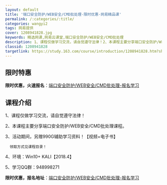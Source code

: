 ```yaml
---
layout: default
title: '端口安全防护/WEB安全/CMD批处理-限时优惠-网易精品课'
permalink: /:categories/:title/
categories: wangyi2
tags: 网易提供
cover: 1208941828.jpg
keywords: 精选网课,网易云课堂,端口安全防护/WEB安全/CMD批处理
description: 1、课程仅做学习交流，请自觉遵守法律！2、本课程主要分享端口安全防护/WEB安全/CMD批处理课程。3、活动期间，另赠9
classid: 1208941828
targetlink: https://study.163.com/course/introduction/1208941828.htm?share=1&shareId=1025206652&utm_campaign=share&utm_medium=iphoneShare&utm_source=&utm_u=1025206652
---
```


## 限时特惠

**限时优惠，火速报名**：[端口安全防护/WEB安全/CMD批处理-报名学习](https://study.163.com/course/introduction/1208941828.htm?share=1&shareId=1025206652&utm_campaign=share&utm_medium=iphoneShare&utm_source=&utm_u=1025206652)

## 课程介绍

1、课程仅做学习交流，请自觉遵守法律！

2、本课程主要分享端口安全防护/WEB安全/CMD批处理课程。

3、活动期间，另赠990G辅助学习资料！【视频+电子书】

      领取方式见课程目录！

4、环境：Win10+ KALI【2018.4】

5、学习QQ群：948998271

**限时优惠，报名地址**：[端口安全防护/WEB安全/CMD批处理-报名学习](https://study.163.com/course/introduction/1208941828.htm?share=1&shareId=1025206652&utm_campaign=share&utm_medium=iphoneShare&utm_source=&utm_u=1025206652)

